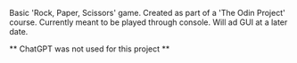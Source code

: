Basic 'Rock, Paper, Scissors' game.
Created as part of a 'The Odin Project' course.
Currently meant to be played through console. Will ad GUI at a later date.

** ChatGPT was not used for this project **
